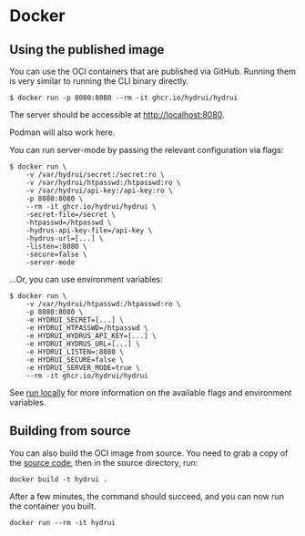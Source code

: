 # Docker

## Using the published image

You can use the OCI containers that are published via GitHub. Running them is very similar to running the CLI binary directly.

```console
$ docker run -p 8080:8080 --rm -it ghcr.io/hydrui/hydrui
```

The server should be accessible at <http://localhost:8080>.

Podman will also work here.

You can run server-mode by passing the relevant configuration via flags:

```console
$ docker run \
    -v /var/hydrui/secret:/secret:ro \
    -v /var/hydrui/htpasswd:/htpasswd:ro \
    -v /var/hydrui/api-key:/api-key:ro \
    -p 8080:8080 \
    --rm -it ghcr.io/hydrui/hydrui \
    -secret-file=/secret \
    -htpasswd=/htpasswd \
    -hydrus-api-key-file=/api-key \
    -hydrus-url=[...] \
    -listen=:8080 \
    -secure=false \
    -server-mode
```

...Or, you can use environment variables:

```console
$ docker run \
    -v /var/hydrui/htpasswd:/htpasswd:ro \
    -p 8080:8080 \
    -e HYDRUI_SECRET=[...] \
    -e HYDRUI_HTPASSWD=/htpasswd \
    -e HYDRUI_HYDRUS_API_KEY=[...] \
    -e HYDRUI_HYDRUS_URL=[...] \
    -e HYDRUI_LISTEN=:8080 \
    -e HYDRUI_SECURE=false \
    -e HYDRUI_SERVER_MODE=true \
    --rm -it ghcr.io/hydrui/hydrui
```

See [run locally](../run-locally) for more information on the available flags and environment variables.

## Building from source

You can also build the OCI image from source. You need to grab a copy of the [source code](https://github.com/hydrui/hydrui), then in the source directory, run:

```console
docker build -t hydrui .
```

After a few minutes, the command should succeed, and you can now run the container you built.

```console
docker run --rm -it hydrui
```

